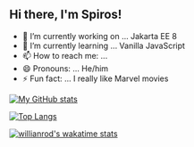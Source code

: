 ## Hi there, I'm Spiros!

- 🔭 I’m currently working on ... Jakarta EE 8
- 🌱 I’m currently learning ... Vanilla JavaScript
- 📫 How to reach me: ...
- 😄 Pronouns: ... He/him
- ⚡ Fun fact: ... I really like Marvel movies


[![My GitHub stats](https://github-readme-stats.vercel.app/api?username=spirosvar&count_private=trueshow_icons=true&theme=dracula)](https://github.com/spirosvar/github-readme-stats)



[![Top Langs](https://github-readme-stats.vercel.app/api/top-langs/?username=spirosvar)](https://github.com/spirosvar/github-readme-stats)

[![willianrod's wakatime stats](https://github-readme-stats.vercel.app/api/wakatime?username=spirosvar)](https://github.com/spirosvar/github-readme-stats)

